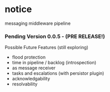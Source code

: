 notice
======

messaging middleware pipeline

### Pending Version 0.0.5 - (PRE RELEASE!)


Possible Future Features (still exploring)

* flood protection
* time in pipeline / backlog (introspection)
* as message receiver
* tasks and escalations (with persistor plugin)
* acknowledgability
* resolvability

